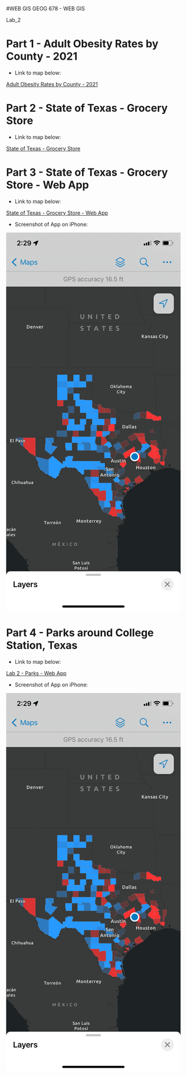 #WEB GIS
GEOG 678 - WEB GIS

Lab_2

# Part 1 - Adult Obesity Rates by County - 2021

- Link to map below:

[Adult Obesity Rates by County - 2021](https://tamu.maps.arcgis.com/apps/mapviewer/index.html?webmap=bab2f97d88af47489c1892012fb0c810)


# Part 2 - State of Texas - Grocery Store

- Link to map below:

[State of Texas - Grocery Store](https://tamu.maps.arcgis.com/apps/mapviewer/index.html?webmap=7df3dbe55314475c9d51a2b884f0e43f)


# Part 3 - State of Texas - Grocery Store - Web App

- Link to map below:

[State of Texas - Grocery Store - Web App](https://tamu.maps.arcgis.com/apps/instant/basic/index.html?appid=c9c24dfc830343bab2112af3d5eba36d)


- Screenshot of App on iPhone:

![Lab 2 - Grocery Store - Web App Screenshot](https://github.com/jbs0710/Strickland_GEOG678/blob/main/Lab_2/Lab%202%20-%20Web%20App%20Screenshot.png)


# Part 4 - Parks around College Station, Texas

- Link to map below:

[Lab 2 - Parks - Web App](https://tamu.maps.arcgis.com/apps/mapviewer/index.html?webmap=c686b94689894c348be8452ac3b1e0a4)

- Screenshot of App on iPhone:

![Lab 2 - Parks - Web App Screenshot](https://github.com/jbs0710/Strickland_GEOG678/blob/main/Lab_2/Lab%202%20-%20Web%20App%20Screenshot.png)

